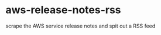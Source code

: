 aws-release-notes-rss
=====================

scrape the AWS service release notes and spit out a RSS feed
